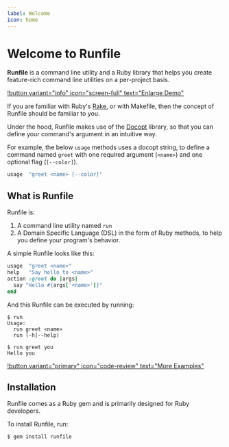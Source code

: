 ```yaml
---
label: Welcome
icon: home
---
```


# Welcome to Runfile

**Runfile** is a command line utility and a Ruby library that helps you create feature-rich command line utilities on a per-project basis.

<object data="/assets/cast.svg" style='width:100%'></object>

[!button variant="info" icon="screen-full" text="Enlarge Demo"](/demo/)

If you are familiar with Ruby's [Rake][rake], or with Makefile, then the concept of Runfile should be familiar to you.

Under the hood, Runfile makes use of the [Docopt][docopt] library, so that you can define your command's argument in an intuitive way.

For example, the below `usage` methods uses a docopt string, to define a command named `greet` with one required argument (`<name>`) and one optional flag (`[--color]`).

```ruby Example
usage  "greet <name> [--color]"
```

## What is Runfile

Runfile is:

1. A command line utility named `run`
2. A Domain Specific Language (DSL) in the form of Ruby methods, to help you define your program's behavior.

A simple Runfile looks like this:

```ruby Runfile
usage  "greet <name>"
help   "Say hello to <name>"
action :greet do |args|
  say "Hello #{args['<name>']}" 
end
```

And this Runfile can be executed by running:

```shell
$ run
Usage:
  run greet <name>
  run (-h|--help)

$ run greet you
Hello you
```

[!button variant="primary" icon="code-review" text="More Examples"](https://github.com/DannyBen/runfile/tree/master/examples#readme)


## Installation

Runfile comes as a Ruby gem and is primarily designed for Ruby developers.

To install Runfile, run:

```shell
$ gem install runfile
```


[rake]: https://github.com/ruby/rake
[docopt]: http://docopt.org/
